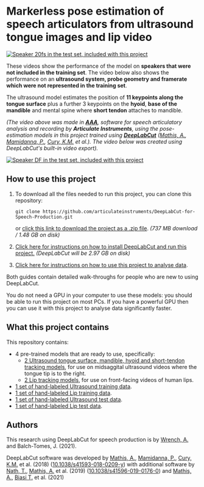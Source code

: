 # Markerless pose estimation of speech articulators from ultrasound tongue images and lip video
[![Speaker 20fs in the test set, included with this project](Installation_Instructions/Other_Files/Demo/demo.gif)](Installation_Instructions/Other_Files/Demo/demo.mp4?raw=true)

These videos show the performance of the model on **speakers that were not included in the training set**. The video below also shows the performance on an **ultrasound system, probe geometry and framerate which were not represented in the training set**.

The ultrasound model estimates the position of **11 keypoints along the tongue surface** plus a further 3 keypoints on the **hyoid**, **base of the mandible** and mental spine where **short tendon** attaches to mandible.

_(The video above was made in [**AAA**](http://www.articulateinstruments.com/downloads/), software for speech articulatory analysis and recording by **Articulate Instruments**, using the pose-estimation models in this project trained using [**DeepLabCut**](https://github.com/DeepLabCut/DeepLabCut/) ([Mathis, A.](https://scholar.google.co.uk/citations?user=Y1xCzE0AAAAJ), [Mamidanna, P.](https://scholar.google.co.uk/citations?user=5x1hXY8AAAAJ), [Cury, K.M.](https://scholar.google.co.uk/citations?user=KpSNbF4AAAAJ) et al.). The video below was created using DeepLabCut's built-in video export)._

[![Speaker DF in the test set, included with this project](Installation_Instructions/Other_Files/Demo/demo2.gif)](Installation_Instructions/Other_Files/Demo/demo2.mp4?raw=true)


How to use this project
-----------------------
1. To download all the files needed to run this project, you can clone this repository:

    `git clone https://github.com/articulateinstruments/DeepLabCut-for-Speech-Production.git`

    or [click this link to download the project as a .zip file](https://github.com/articulateinstruments/DeepLabCut-for-Speech-Production/archive/refs/heads/main.zip).
    _(737 MB download / 1.48 GB on disk)_

2. [Click here for instructions on how to install DeepLabCut and run this project.](Installation_Instructions) _(DeepLabCut will be 2.97 GB on disk)_
3. [Click here for instructions on how to use this project to analyse data](INSTRUCTIONS.md).

Both guides contain detailed walk-throughs for people who are new to using DeepLabCut.

You do not need a GPU in your computer to use these models: you should be able to run this project on most PCs. If you have a powerful GPU then you can use it with this project to analyse data significantly faster.


What this project contains
--------------------------
This repository contains:
- 4 pre-trained models that are ready to use, specifically:
    - [2 Ultrasound tongue surface, mandible, hyoid and short-tendon tracking models](Ultrasound/dlc-models/iteration-0), for use on midsaggital ultrasound videos where the tongue tip is to the right.
    - [2 Lip tracking models](Lips/dlc-models/iteration-0), for use on front-facing videos of human lips.
- [1 set of hand-labeled Ultrasound training data](Ultrasound/labeled-data).
- [1 set of hand-labeled Lip training data](Lips/labeled-data).
- [1 set of hand-labeled Ultrasound test data](Ultrasound/labeled-data/UTI_Test_Set_COMBINED_ALL).
- [1 set of hand-labeled Lip test data](Lips/labeled-data/LipTest_COMBINED_TEST).


Authors
-------
This research using DeepLabCut for speech production is by [Wrench, A.](https://scholar.google.com/citations?user=HQkwGZEAAAAJ) and Balch-Tomes, J. (2021).

DeepLabCut software was developed by [Mathis, A.](https://scholar.google.co.uk/citations?user=Y1xCzE0AAAAJ), [Mamidanna, P.](https://scholar.google.co.uk/citations?user=5x1hXY8AAAAJ), [Cury, K.M.](https://scholar.google.co.uk/citations?user=KpSNbF4AAAAJ) et al. (2018) ([10.1038/s41593-018-0209-y](https://www.nature.com/articles/s41593-018-0209-y)) with additional software by [Nath, T.](https://scholar.google.co.uk/citations?user=KXmpTjwAAAAJ), [Mathis, A.](https://scholar.google.co.uk/citations?user=Y1xCzE0AAAAJ) et al. (2019) ([10.1038/s41596-019-0176-0](https://www.nature.com/articles/s41596-019-0176-0)) and [Mathis, A.](https://scholar.google.co.uk/citations?user=Y1xCzE0AAAAJ), [Biasi T.](https://www.researchgate.net/profile/Thomas-Biasi) et al. (2021)
